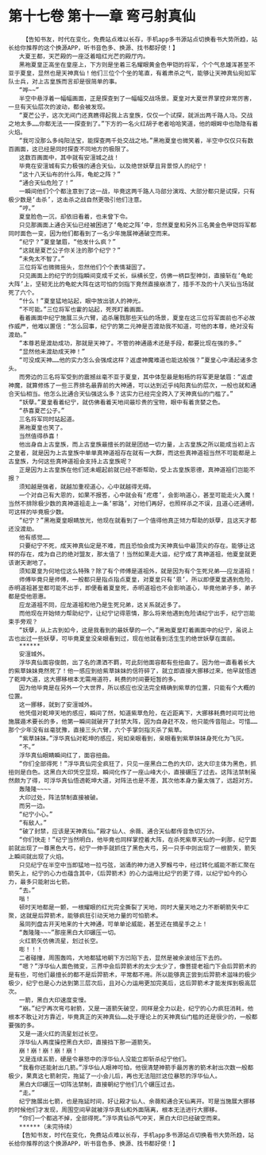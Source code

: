 # 第十七卷 第十一章 弯弓射真仙
        【告知书友，时代在变化，免费站点难以长存，手机app多书源站点切换看书大势所趋，站长给你推荐的这个换源APP，听书音色多、换源、找书都好使！】
       大夏王都，天芒殿的一座泛着暗红光芒的殿厅内。
       黑袍夏皇正高坐在皇座上，下方则是坐着三名耀眼黄金色甲铠的将军，个个气息雄浑甚至不亚于夏皇，显然也是天神真仙！他们三位个个坐的笔直，有着肃杀之气，能够让天神真仙宛如军队士兵，对上古皇族而言却是很简单的事。
       “哗~~”
       半空中悬浮着一幅幅画面，正是探查到了一幅幅交战场景。夏皇对大夏世界掌控非常厉害，一旦有天仙层次的波动，都会被发现。
       “夏芒公子，这次无间门还真瞧得起我上古皇族，仅仅一个试探，就派出两千路人马。交战之地太多……你都无法一一探查到了。”下方的一名火红胡子老者哈哈笑道，他的眼眸中也隐隐有着火焰。
       “我可没那么多纯阳法宝，能探查两千处交战之地。”黑袍夏皇也微笑着，半空中仅仅只有数百画面，这已经是同时探查不同地方的极限了。
       这数百画面中，其中就有安澶城之战！
       毕竟在安澶城有实力极强的通合天仙，以及绝世妖孽且背景惊人的纪宁！
       “这十八天仙布的什么阵，龟蛇之阵？”
       “通合天仙危险了！”
       一瞬间他们个个都注意到了这一战，毕竟这两千路人马部分演戏、大部分都只是试探，只有极少数是‘击杀’，这击杀之战自然更吸引他们注意。
       “哼。”
       夏皇脸色一沉，却依旧看着，也未曾下令。
       只见那画面上通合天仙已经被困进了‘龟蛇之阵’中，忽然夏皇和另外三名黄金色甲铠将军都同时面色一变，因为他们都看到了一名少年施展神通破空而来。
       “纪宁？”夏皇皱眉，“他发什么疯？”
       “这就是夏芒公子你关注的那个纪宁？”
       “未免太不智了。”
       三位将军也微微摇头，忽然他们个个表情凝固了。
       只见画面上的纪宁的剑指瞬间变成千丈长，纵横长空，仿佛一柄巨型神剑，直接斩在‘龟蛇大阵’上，坚韧无比的龟蛇大阵在这可怕的剑指下竟然直接崩溃了，措手不及的十八天仙当场就死了六个。
       “什么！”夏皇猛地站起，眼中放出骇人的神光。
       “不可能。”三位将军也霍的站起，死死盯着画面。
       看着画面中纪宁施展三头六臂，追杀屠戮那些天仙的场景，夏皇在这三位将军面前也不必故作威严，他难以置信：“怎么回事，纪宁的第二元神是否渡劫我不知道，可他的本尊，绝对没有渡劫。”
       “本尊若是渡劫成功，那就是天神了。不管的神通遁术还是手段，都要比现在强的多。”
       “显然他未渡劫成天神！”
       “可没成天神……他的实力怎么会强成这样？返虚神魔难道也能这般强？”夏皇心中涌起诸多念头。
       而旁边的三名将军受到的震撼丝毫不亚于夏皇，其中体型最是魁梧的将军更是皱眉：“返虚神魔，就算修炼了一些三界排名最靠前的大神通，可以达到近乎纯阳真仙的层次，一般也就和通合天仙相当。他怎么比通合天仙强这么多？这实力已经完全跨入了天神真仙的门槛了。”
       “妖孽。”夏皇看着纪宁，就仿佛看着天地间最珍贵的宝物，眼中有着贪婪之色。
       “恭喜夏芒公子。”
       三名将军同时站起道。
       黑袍夏皇也笑了。
       当然值得恭喜！
       他出身自上古皇族，而上古皇族最擅长的就是团结一切力量，上古皇族之所以能成当初上古之皇者，就是因为上古皇族中单单真神道祖存在就有一大群，而这些真神道祖当然不可能都是上古皇族，为何这些真神道祖会支持上古皇族呢？
       正是因为上古皇族在他们还未崛起前就已经不断帮助，受上古皇族恩德，真神道祖们岂能不报？
       须知越是强者，就越加重视道心，心中就越得无碍。
       一个对自己有大恩的，如果不报答，心中就会有‘疙瘩’，会影响道心，甚至可能走火入魔！当然不排除极少数的真神道祖走上一条‘邪路’，对他们再好，也照样杀之不误，且道心还通明，可这样的毕竟极少数。
       “纪宁？”黑袍夏皇眼睛放光，他现在就看到了一个值得他真正倾力帮助的妖孽，且这天才都还没渡劫。
       他有感觉……
       只要纪宁不死，成天神真仙定是不难，而且恐怕会成为天神真仙中最顶尖的存在。能够让这样的存在，成为自己的绝对盟友，那太值了！当然如果走大运，纪宁成了真神道祖，他夏皇就更该谢天谢地了。
       须知夏皇为何地位这么特殊？除了有个师傅是道祖外，就是因为有个生死兄弟——应龙道祖！
       师傅毕竟只是师傅，一般都只是指点指点夏皇，对夏皇只有‘恩’，所以即便夏皇遇到危险，赤明道祖甚至都可能不出手，即便看着夏皇死，赤明道祖也不会影响道心，毕竟他弟子多，弟子都是受他恩惠。
       应龙道祖不同，应龙道祖和他乃是生死兄弟，这关系就近多了。
       而他现在开始倾力帮助纪宁，让纪宁记得恩情，那么将来他遇到危险请纪宁出手，纪宁岂能束手旁观？
       “妖孽，从上古到如今，这是我看到的最妖孽的一个。”黑袍夏皇盯着画面中的纪宁，虽说上古也出过一些妖孽，可毕竟夏皇没亲眼看到过，现在他就看到活生生的绝世妖孽在面前。
       ******
       安澶城外。
       浮华真仙面容俊朗，出了名的潇洒不羁，可此刻他面容都有些扭曲了。因为他一直看着长大的紫草妹妹竟然死了！他一感应到给紫草妹妹的信符碎了，就立即直接大挪移过来，他早就悟透了乾坤大道，这大挪移根本无需用道符，耗费的时间要短暂的多。
       因为他毕竟是在另外一个大世界，所以感应也没法完全精确到紫草的位置，只能有个大概的位置。
       这一挪移，就到了安澶城外。
       他凭借对乾坤天地的感应，瞬间了然，知道紫草危险，在近距离下，大挪移耗费时间可比他施展遁术要长的多，他第一瞬间就破开了封禁大阵，因为自身赶不及，他只能传音阻止。可惜……那个少年没有丝毫犹豫，直接三头六臂，六个手掌剑指灭杀了紫草。
       “紫草妹妹。”浮华真仙对乾坤的感应，宛如亲眼看到，亲眼看到紫草妹妹身死化为飞灰。
       “不。”
       浮华真仙眼睛瞬间红了，面容扭曲。
       “你们全部得死！”浮华真仙完全疯狂了，只见一座黑白二色的大印，这大印主体为黑色，抓扭则是白色。这黑白大印凭空显现，瞬间化作了一座山峰大小，直接碾压了过去。这阵法禁制虽然颇为了得，可浮华真仙悟透乾坤大道，对阵法也是不差，其次他本身力量太强了，远超对方。
       轰隆隆~~~~
       大印过处，阵法禁制直接被破。
       而另一边。
       “纪宁小心。”
       “有敌人。”
       “破了封禁，应该是天神真仙。”殿才仙人、余薇、通合天仙都传音急切万分。
       “你们快走！”纪宁当然明白，他毕竟也同样掌控着大阵，在杀死紫草天仙的一刹那，纪宁面前就出现了一尊黑色大弓，纪宁一伸手就抓住了黑色大弓，另一只手中则出现了一根箭矢，箭矢上瞬间就出现了火焰。
       只见纪宁在半空中当即猛地一拉弓弦，汹涌的神力进入罗睺弓中，经过转化威能不断汇聚在箭矢上，纪宁的心力也蕴含其中，《后羿箭术》的心力运用比纪宁的更了得，以纪宁如今的心力，最多只能射出七箭。
       “去。”
       嗡！
       顿时天地都是一颤，一根耀眼的红光完全撕裂了天地，同时大量天地之力不断朝箭矢中汇聚，这就是后羿箭术，能够疯狂引动天地力量的可怕箭术。
       虽同列盘古开天地来的十大神通，可单单论威能，甚至还在摘星手之上！
       “轰隆隆~~~”那座黑白大印碾压一切。
       火红箭矢仿佛流星，划过长空。
       嘭！！！
       二者碰撞，周围轰鸣，大地都猛地朝下方凹陷下去，显然是被余波给压下去的。
       “嗯？”浮华仙人面色微变，三界中会后羿箭术的太少太少了，像菩提老祖门下会后羿箭术的是有些，可他们最擅长的都不是后羿箭术，平常都不用。所以能够真正尝到后羿箭术滋味的极少极少，纪宁也是心力达到第三层次后，且对心力运用更加完美后，这后羿箭术才能发挥到极高层次。
       一箭，黑白大印速度变慢。
       “崩。”纪宁再次弯弓射箭，又是一道箭矢破空，同样是全力以赴，纪宁的心力疯狂消耗，他根本不敢让对方靠近，毕竟真正的天神真仙……处于理论上的天神真仙门槛的还是很少的，一般都要强的多。
       又是一道火红的流星划过长空。
       浮华仙人再度操控黑白大印，直接挡下那一道箭矢。
       崩！崩！崩！崩！崩！
       又是连续五箭，硬是令暴怒中的浮华仙人没能立即斩杀纪宁他们。
       “我看你还能射出几箭。”浮华仙人眼神可怕，他很清楚神箭手最厉害的箭术射出次数一般都极少，果真这七箭射完，拖延了一小会儿后，再也无法阻拦这位暴怒的浮华仙人。
       黑白大印碾压一切阵法禁制，直接朝纪宁他们几个碾压过去。
       “走。”
       纪宁施展出七箭，也是拖延时间，好让殿才仙人、余薇和通合天仙离开。可是当施展大挪移的时候他们才发现，周围空间早就被浮华真仙和外面隔离，根本无法进行大挪移。
       “你们一个都逃不掉，全部得死。”浮华真仙杀气冲天，黑白大印已经破空而来。
       ******（未完待续）
       【告知书友，时代在变化，免费站点难以长存，手机app多书源站点切换看书大势所趋，站长给你推荐的这个换源APP，听书音色多、换源、找书都好使！】